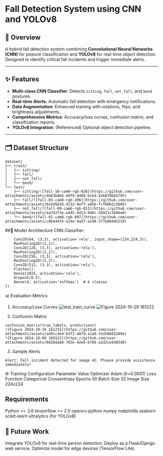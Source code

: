 # Fall Detection System using CNN and YOLOv8   

## 📌 Overview  
A hybrid fall detection system combining **Convolutional Neural Networks (CNN)** for posture classification and **YOLOv8** for real-time object detection. Designed to identify critical fall incidents and trigger immediate alerts.  

---

## ✨ Features  
- **Multi-class CNN Classifier**: Detects `sitting`, `fall`, `not_fall`, and `bend` postures.  
- **Real-time Alerts**: Automatic fall detection with emergency notifications.  
- **Data Augmentation**: Enhanced training with rotations, flips, and brightness adjustments.  
- **Comprehensive Metrics**: Accuracy/loss curves, confusion matrix, and classification reports.  
- **YOLOv8 Integration**: (Referenced) Optional object detection pipeline.  

---


## 🗂 Dataset Structure  
```plaintext
dataset/  
├── train/  
│   ├── sitting/  
│   ├── fall/  
│   ├── not_fall/  
│   └── bend/  
└── test/  
    ├── sitting/![fall-10-cam0-rgb-026](https://github.com/user-attachments/assets/de83b864-49f6-4d49-bcbd-42b8796e5795)
    ├── fall/![fall-03-cam0-rgb-206](https://github.com/user-attachments/assets/0cbd5616-d132-4ef7-a45b-fcf60b2c5609)
    ├── not_fall/![fall-09-cam0-rgb-011](https://github.com/user-attachments/assets/ea332f3e-e445-4413-940c-5b921c2696e0)
    └── bend/![fall-01-cam0-rgb-097](https://github.com/user-attachments/assets/c0b444fe-a14e-4ad7-a1d0-377e80493219)
```    
##🧠 Model Architecture
CNN Classifier:
```Sequential([
    Conv2D(64, (3,3), activation='relu', input_shape=(224,224,3)),
    MaxPooling2D((2,2)),
    Conv2D(128, (3,3), activation='relu'),
    MaxPooling2D((2,2)),
    Conv2D(256, (3,3), activation='relu'),
    MaxPooling2D((2,2)),
    Conv2D(512, (3,3), activation='relu'),
    Flatten(),
    Dense(1024, activation='relu'),
    Dropout(0.5),
    Dense(4, activation='softmax')  # 4 classes
])
```
📊 Evaluation Metrics
1. Accuracy/Loss Curves
![test_train_curve](https://github.com/user-attachments/assets/ed349c08-cd1d-45b8-af51-aa90504ce66f)
![Figure 2024-10-29 161222](https://github.com/user-attachments/assets/c630b506-543d-4dad-a8e3-851965520877)

2. Confusion Matrix
```
confusion_matrix(true_labels, predictions)
![Figure 2024-10-29 161215](https://github.com/user-attachments/assets/ad4ccde4-b3f2-4879-a1a9-fe356603109e)
![Figure 2024-10-09 160122](https://github.com/user-attachments/assets/602bda68-783e-42eb-b705-a2d2ce9305d8)

```
3. Sample Alerts
```
Alert: Fall incident detected for image 42. Please provide assistance immediately!
```
⚙️ Training Configuration
Parameter	Value
Optimizer	Adam (lr=0.0001)
Loss Function	Categorical Crossentropy
Epochs	50
Batch Size	32
Image Size	224x224

## Requirements
Python >= 3.6
tensorflow >= 2.0
opencv-python
numpy
matplotlib
seaborn
scikit-learn
ultralytics (for YOLOv8)

## 🌟 Future Work
Integrate YOLOv8 for real-time person detection.
Deploy as a Flask/Django web service.
Optimize model for edge devices (TensorFlow Lite).
